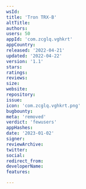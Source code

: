 ```yaml
---
wsId: 
title: 'Tron TRX-B'
altTitle: 
authors: 
users: 50
appId: 'com.zcglq.vghkrt'
appCountry: 
released: '2022-04-21'
updated: '2022-04-22'
version: '1.1'
stars: 
ratings: 
reviews: 
size: 
website: 
repository: 
issue: 
icon: 'com.zcglq.vghkrt.png'
bugbounty: 
meta: 'removed'
verdict: 'fewusers'
appHashes: 
date: '2023-01-02'
signer: 
reviewArchive: 
twitter: 
social: 
redirect_from: 
developerName: 
features: 

---
```


